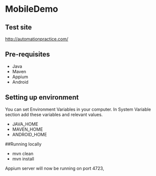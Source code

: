 # MobileDemo

## Test site 
http://automationpractice.com/

## Pre-requisites
* Java
* Maven
* Appium
* Android

## Setting up environment
You can set Environment Variables in your computer. In System Variable section add these variables and relevant values.

* JAVA_HOME
* MAVEN_HOME
* ANDROID_HOME

##Running locally
* mvn clean
* mvn install

Appium server will now be running on port 4723,